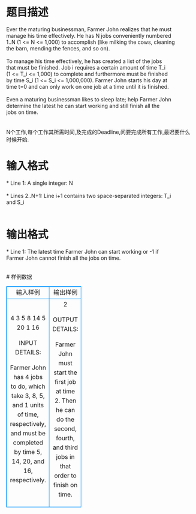 # 

 
 # 题目描述 
<p>
Ever the maturing businessman, Farmer John realizes that he must<br>manage his time effectively. He has N jobs conveniently numbered<br>1..N (1 <= N <= 1,000) to accomplish (like milking the cows, cleaning<br>the barn, mending the fences, and so on).<br><br>To manage his time effectively, he has created a list of the jobs<br>that must be finished. Job i requires a certain amount of time T_i<br>(1 <= T_i <= 1,000) to complete and furthermore must be finished<br>by time S_i (1 <= S_i <= 1,000,000). Farmer John starts his day at<br>time t=0 and can only work on one job at a time until it is finished.<br><br>Even a maturing businessman likes to sleep late; help Farmer John<br>determine the latest he can start working and still finish all the<br>jobs on time.<br><br><br>N个工作,每个工作其所需时间,及完成的Deadline,问要完成所有工作,最迟要什么时候开始.<br></p> 

 
 # 输入格式 
<p>
* Line 1: A single integer: N<br><br>* Lines 2..N+1: Line i+1 contains two space-separated integers: T_i<br>        and S_i<br><br></p> 

 
 # 输出格式 
<p>
* Line 1: The latest time Farmer John can start working or -1 if<br>        Farmer John cannot finish all the jobs on time.<br><br></p> 
# 样例数据
<style>
        table,table tr th, table tr td { border:1px solid #0094ff; }
        table { width: 200px; min-height: 25px; line-height: 25px; text-align: center; border-collapse: collapse;}   
    </style>
<table>
	<tr>
		<td>输入样例</td>
		<td>输出样例</td>
	</tr>
<tr><td>4
3 5
8 14
5 20
1 16

INPUT DETAILS:

Farmer John has 4 jobs to do, which take 3, 8, 5, and 1 units of
time, respectively, and must be completed by time 5, 14, 20, and
16, respectively.

</td><td>2

OUTPUT DETAILS:

Farmer John must start the first job at time 2. Then he can do
the second, fourth, and third jobs in that order to finish on time.</td></tr></table>
